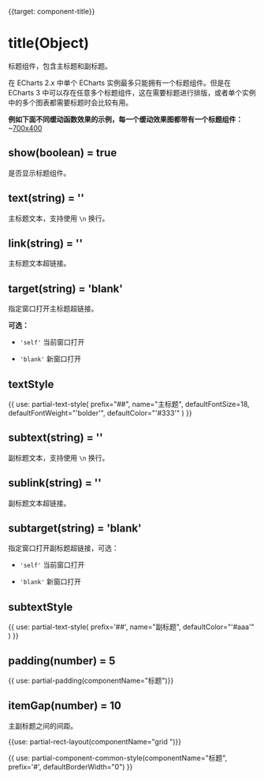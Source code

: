 
{{target: component-title}}

# title(Object)

标题组件，包含主标题和副标题。

在 ECharts 2.x 中单个 ECharts 实例最多只能拥有一个标题组件。但是在 ECharts 3 中可以存在任意多个标题组件，这在需要标题进行排版，或者单个实例中的多个图表都需要标题时会比较有用。

**例如下面不同缓动函数效果的示例，每一个缓动效果图都带有一个标题组件：**
~[700x400](${galleryViewPath}line-easing&edit=1&reset=1)


## show(boolean) = true

是否显示标题组件。

## text(string) = ''

主标题文本，支持使用 `\n` 换行。

## link(string) = ''

主标题文本超链接。

## target(string) = 'blank'

指定窗口打开主标题超链接。

**可选：**

+ `'self'` 当前窗口打开

+ `'blank'` 新窗口打开

## textStyle

{{ use: partial-text-style(
    prefix="##",
    name="主标题",
    defaultFontSize=18,
    defaultFontWeight="'bolder'",
    defaultColor="'#333'"
) }}


## subtext(string) = ''

副标题文本，支持使用 `\n` 换行。


## sublink(string) = ''

副标题文本超链接。


## subtarget(string) = 'blank'

指定窗口打开副标题超链接，可选：

+ `'self'` 当前窗口打开

+ `'blank'` 新窗口打开


## subtextStyle

{{ use: partial-text-style(
    prefix='##',
    name="副标题",
    defaultColor="'#aaa'"
) }}

## padding(number) = 5

{{ use: partial-padding(componentName="标题")}}

## itemGap(number) = 10

主副标题之间的间距。

{{use: partial-rect-layout(componentName="grid ")}}

{{ use: partial-component-common-style(componentName="标题", prefix='#', defaultBorderWidth="0") }}



